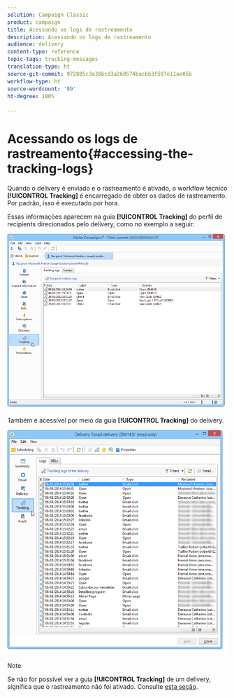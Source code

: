 ```yaml
---
solution: Campaign Classic
product: campaign
title: Acessando os logs de rastreamento
description: Acessando os logs de rastreamento
audience: delivery
content-type: reference
topic-tags: tracking-messages
translation-type: ht
source-git-commit: 972885c3a38bcd3a260574bacbb3f507e11ae05b
workflow-type: ht
source-wordcount: '89'
ht-degree: 100%

---
```



# Acessando os logs de rastreamento{#accessing-the-tracking-logs}

Quando o delivery é enviado e o rastreamento é ativado, o workflow técnico **[!UICONTROL Tracking]** é encarregado de obter os dados de rastreamento. Por padrão, isso é executado por hora.

Essas informações aparecem na guia **[!UICONTROL Tracking]** do perfil de recipients direcionados pelo delivery, como no exemplo a seguir:

![](assets/s_ncs_user_select_tracking_tab_from_recipient.png)

Também é acessível por meio da guia **[!UICONTROL Tracking]** do delivery.

![](assets/s_ncs_user_select_tracking_tab_from_del.png)

>[!NOTE]
>
>Se não for possível ver a guia **[!UICONTROL Tracking]** de um delivery, significa que o rastreamento não foi ativado. Consulte [esta seção](../../delivery/using/how-to-configure-tracked-links.md).
